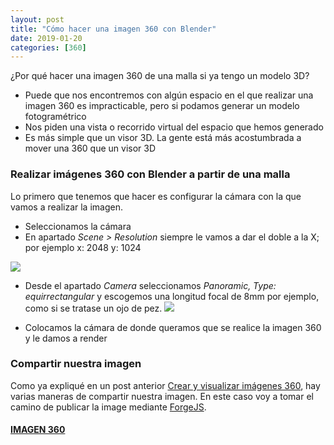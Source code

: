 ```yaml
---
layout: post
title: "Cómo hacer una imagen 360 con Blender"
date: 2019-01-20
categories: [360]
---
```


¿Por qué hacer una imagen 360 de una malla si ya tengo un modelo 3D?

+ Puede que nos encontremos con algún espacio en el que realizar una imagen 360 es impracticable, pero si podamos generar un modelo fotogramétrico
+ Nos piden una vista o recorrido virtual del espacio que hemos generado
+ Es más simple que un visor 3D. La gente está más acostumbrada a mover una 360 que un visor 3D

### Realizar imágenes 360 con Blender a partir de una malla

Lo primero que tenemos que hacer es configurar la cámara con la que vamos a realizar la imagen.

+ Seleccionamos la cámara
+ En apartado *Scene > Resolution* siempre le vamos a dar el doble a la X; por ejemplo x: 2048 y: 1024

![](http://38994238.servicio-online.net/joancano.github.io/imgPosts/360_blender/resolution.PNG)

+ Desde el apartado *Camera*  seleccionamos *Panoramic, Type: equirrectangular* y escogemos una longitud focal de 8mm por ejemplo, como si se tratase un ojo de pez.
![](http://38994238.servicio-online.net/joancano.github.io/imgPosts/360_blender/panoramic.PNG)


+ Colocamos la cámara de donde queramos que se realice la imagen 360 y le damos a render

### Compartir nuestra imagen

Como ya expliqué en un post anterior [Crear y visualizar imágenes 360](https://joancano.github.io/fotograf%C3%ADa/2019/01/02/360-photos.html), hay varias maneras de compartir nuestra imagen. En este caso voy a tomar el camino de publicar la image mediante [ForgeJS](https://forgejs.org/#home).


#### [IMAGEN 360](http://38994238.servicio-online.net/joancano.github.io/360/projectes/banco/index.html#first-scene&uid=scene-0)
